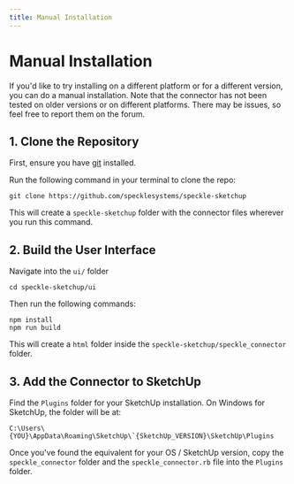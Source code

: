 ```yaml
---
title: Manual Installation
---
```


# Manual Installation

If you'd like to try installing on a different platform or for a different version, you can do a manual installation. Note that the connector has not been tested on older versions or on different platforms. There may be issues, so feel free to report them on the forum.

## 1. Clone the Repository

First, ensure you have [git](https://git-scm.com) installed.

Run the following command in your terminal to clone the repo:

```
git clone https://github.com/specklesystems/speckle-sketchup
```

This will create a `speckle-sketchup` folder with the connector files wherever you run this command.

## 2. Build the User Interface

Navigate into the `ui/` folder

```
cd speckle-sketchup/ui
```

Then run the following commands:

```
npm install
npm run build
```

This will create a `html` folder inside the `speckle-sketchup/speckle_connector` folder.

## 3. Add the Connector to SketchUp

Find the `Plugins` folder for your SketchUp installation. On Windows for SketchUp, the folder will be at:

```
C:\Users\{YOU}\AppData\Roaming\SketchUp\`{SketchUp_VERSION}\SketchUp\Plugins
```

Once you've found the equivalent for your OS / SketchUp version, copy the `speckle_connector` folder and the `speckle_connector.rb` file into the `Plugins` folder.
